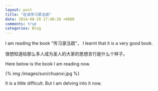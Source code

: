 ```yaml
---
layout: post
title: "在读传习录注疏"
date: 2014-08-20 17:40:20 +0800
comments: true
categories: Blog
---
```

I am reading the book "传习录注疏"， I learnt that it is a very good book. 

很想知道给那么多人成为圣人的大家的思想言行是什么个样子。 

Here below is the book I am reading now. 

{% img /images/sun/chuanxi.jpg %}  

It is a little difficult. But I am delving into it now.

